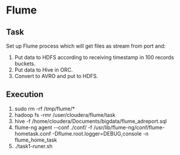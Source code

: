 # Flume

## Task

Set up Flume process which will get files as stream from port and:
1. Put data to HDFS according to receiving timestamp in 100 records buckets.
2. Put data to Hive in ORC.
3. Convert to AVRO and put to HDFS. 

## Execution
1. sudo rm -rf /tmp/flume/*
2. hadoop fs -rmr /user/cloudera/flume/task
3. hive -f /home/cloudera/Documents/bigdata/flume_adreport.sql
4. flume-ng agent --conf ./conf/ -f /usr/lib/flume-ng/conf/flume-hometask.conf -Dflume.root.logger=DEBUG,console -n flume_home_task
5. ./task1-runer.sh



